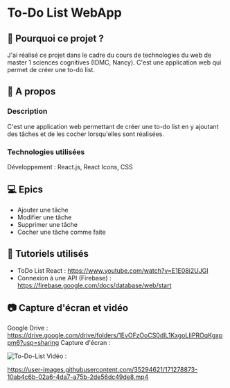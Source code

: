 # To-Do List WebApp

## 🤔 Pourquoi ce projet ? 
J'ai réalisé ce projet dans le cadre du cours de technologies du web de master 1 sciences cognitives (IDMC, Nancy). C'est une application web qui permet de créer une to-do list. 

## 📱 A propos 
### Description
C'est une application web permettant de créer une to-do list en y ajoutant des tâches et de les cocher lorsqu'elles sont réalisées. 

### Technologies utilisées
Développement : React.js, React Icons, CSS

## 💻 Epics
- Ajouter une tâche
- Modifier une tâche
- Supprimer une tâche
- Cocher une tâche comme faite

## 🤝 Tutoriels utilisés
- ToDo List React : https://www.youtube.com/watch?v=E1E08i2UJGI 
- Connexion à une API (Firebase) : https://firebase.google.com/docs/database/web/start 

## 📷 Capture d'écran et vidéo
Google Drive : https://drive.google.com/drive/folders/1EvOFzOoCS0dlL1KxgoLIiPROqKgxppm6?usp=sharing
Capture d'écran : 

![To-Do-List](https://user-images.githubusercontent.com/35294621/171278742-33e3c626-73f3-44da-a132-c65dfec7e509.png)
Vidéo : 

https://user-images.githubusercontent.com/35294621/171278873-10ab4c6b-02a6-4da7-a75b-2de56dc49de8.mp4
